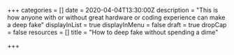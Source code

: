 +++
categories = []
date = 2020-04-04T13:30:00Z
description = "This is how anyone with or without great hardware or coding experience can make a deep fake"
displayInList = true
displayInMenu = false
draft = true
dropCap = false
resources = []
title = "How to deep fake without spending a dime"

+++
